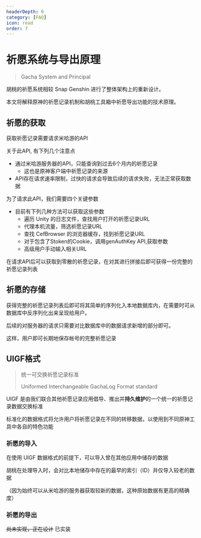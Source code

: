 ```yaml
---
headerDepth: 0
category: [FAQ]
icon: read
order: 7
---
```


# 祈愿系统与导出原理
> Gacha System and Principal


胡桃的祈愿系统相较 Snap Genshin 进行了整体架构上的重新设计。

本文将解释原神的祈愿记录机制和胡桃工具箱中祈愿导出功能的技术原理。

## 祈愿的获取

获取祈愿记录需要请求米哈游的API  

关于此API, 有下列几个注意点
* 通过米哈游服务器的API，只能查询到过去6个月内的祈愿记录
  * 这也是原神客户端中祈愿记录的来源
* API存在请求速率限制，过快的请求会导致后续的请求失败，无法正常获取数据

为了请求此API，我们需要四个关键参数

- 目前有下列几种方法可以获取这些参数
  * 遍历 Unity 的日志文件，查找用户打开的祈愿记录URL
  * 代理本机流量，筛选祈愿记录URL
  * 查找 CefBrowser 的浏览器缓存，找到祈愿记录URL
  * 对于包含了Stoken的Cookie，调用genAuthKey API,获取参数
  * 高级用户手动输入相关URL

在请求API后可以获取到零散的祈愿记录，在对其进行拼接后即可获得一份完整的祈愿记录列表

## 祈愿的存储

获得完整的祈愿记录列表后即可将其简单的序列化入本地数据库内，在需要时可从数据库中反序列化出来呈现给用户。

后续的对服务器的请求只需要对比数据库中的数据请求新增的部分即可。

这样，用户即可长期地保存帐号的完整祈愿记录

## UIGF格式
> 统一可交换祈愿记录标准
> 
> Uniformed Interchangeable GachaLog Format standard

UIGF 是由我们联合其他祈愿记录应用倡导、推出并**持久维护**的一个统一的祈愿记录数据交换标准

标准化的数据格式将允许用户将祈愿记录在不同的转移数据，以使用到不同原神工具中各自的特色功能

### 祈愿的导入

在使用 UIGF 数据格式的前提下，可以导入曾在其他应用中储存的数据  

胡桃在处理导入时，会对比本地储存中存在的最早的索引（ID）并仅导入较老的数据  

（因为始终可以从米哈游的服务器获取较新的数据，这种原始数据有更高的精确度）

### 祈愿的导出

~~尚未实现，正在设计~~
已实装